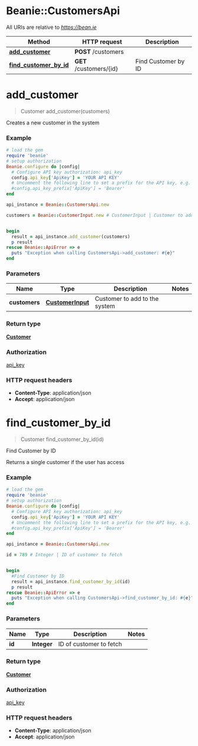 # Beanie::CustomersApi

All URIs are relative to *https://bean.ie*

Method | HTTP request | Description
------------- | ------------- | -------------
[**add_customer**](CustomersApi.md#add_customer) | **POST** /customers | 
[**find_customer_by_id**](CustomersApi.md#find_customer_by_id) | **GET** /customers/{id} | Find Customer by ID


# **add_customer**
> Customer add_customer(customers)



Creates a new customer in the system

### Example
```ruby
# load the gem
require 'beanie'
# setup authorization
Beanie.configure do |config|
  # Configure API key authorization: api_key
  config.api_key['ApiKey'] = 'YOUR API KEY'
  # Uncomment the following line to set a prefix for the API key, e.g. 'Bearer' (defaults to nil)
  #config.api_key_prefix['ApiKey'] = 'Bearer'
end

api_instance = Beanie::CustomersApi.new

customers = Beanie::CustomerInput.new # CustomerInput | Customer to add to the system


begin
  result = api_instance.add_customer(customers)
  p result
rescue Beanie::ApiError => e
  puts "Exception when calling CustomersApi->add_customer: #{e}"
end
```

### Parameters

Name | Type | Description  | Notes
------------- | ------------- | ------------- | -------------
 **customers** | [**CustomerInput**](CustomerInput.md)| Customer to add to the system | 

### Return type

[**Customer**](Customer.md)

### Authorization

[api_key](../README.md#api_key)

### HTTP request headers

 - **Content-Type**: application/json
 - **Accept**: application/json



# **find_customer_by_id**
> Customer find_customer_by_id(id)

Find Customer by ID

Returns a single customer if the user has access

### Example
```ruby
# load the gem
require 'beanie'
# setup authorization
Beanie.configure do |config|
  # Configure API key authorization: api_key
  config.api_key['ApiKey'] = 'YOUR API KEY'
  # Uncomment the following line to set a prefix for the API key, e.g. 'Bearer' (defaults to nil)
  #config.api_key_prefix['ApiKey'] = 'Bearer'
end

api_instance = Beanie::CustomersApi.new

id = 789 # Integer | ID of customer to fetch


begin
  #Find Customer by ID
  result = api_instance.find_customer_by_id(id)
  p result
rescue Beanie::ApiError => e
  puts "Exception when calling CustomersApi->find_customer_by_id: #{e}"
end
```

### Parameters

Name | Type | Description  | Notes
------------- | ------------- | ------------- | -------------
 **id** | **Integer**| ID of customer to fetch | 

### Return type

[**Customer**](Customer.md)

### Authorization

[api_key](../README.md#api_key)

### HTTP request headers

 - **Content-Type**: application/json
 - **Accept**: application/json



